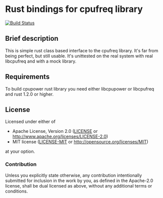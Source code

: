 # Rust bindings for cpufreq library

[![Build Status](https://travis-ci.org/femdom/cpufreq.svg?branch=development)](https://travis-ci.org/femdom/cpufreq)

## Brief description

This is simple rust class based interface to the cpufreq library. It's far from being perfect, but still usable.
It's unittested on the real system with real libcpufreq and with a mock library.

## Requirements

To build cpupower rust library you need either libcpupower or libcpufreq and rust 1.2.0 or higher.

## License

Licensed under either of

 * Apache License, Version 2.0 ([LICENSE](LICENSE) or http://www.apache.org/licenses/LICENSE-2.0)
 * MIT license ([LICENSE-MIT](LICENSE-MIT) or http://opensource.org/licenses/MIT)

at your option.

### Contribution

Unless you explicitly state otherwise, any contribution intentionally submitted
for inclusion in the work by you, as defined in the Apache-2.0 license, shall be dual licensed as above, without any
additional terms or conditions.
